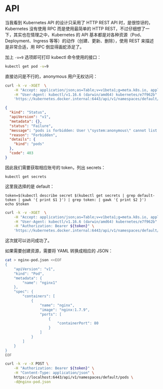 # API

当我看到 Kubernetes API 的设计只采用了 HTTP REST API 时，是很惊讶的，Kubernetes 没有使用 RPC 而是使用最简单的 HTTP REST，不过仔细想了一下，其实也在情理之中，Kubernetes 的 API 基本都是对各种资源（Pod、Deployment、Ingress 等等）的动作（创建、更新、删除），使用 REST 来描述是非常合适，用 RPC 倒显得画蛇添足了。

加上 `-v=9` 选项即可打印 kubectl 命令使用的接口：

```bash
kubectl get pod -v=9
```

直接访问是不行的，anonymous 用户无权访问：

```bash
curl -k -v -XGET  \
	-H "Accept: application/json;as=Table;v=v1beta1;g=meta.k8s.io, application/json" \
	-H "User-Agent: kubectl/v1.16.6 (darwin/amd64) kubernetes/e7f962b" \
	'https://kubernetes.docker.internal:6443/api/v1/namespaces/default/pods?limit=500'
```

```json
{
  "kind": "Status",
  "apiVersion": "v1",
  "metadata": {},
  "status": "Failure",
  "message": "pods is forbidden: User \"system:anonymous\" cannot list resource \"pods\" in API group \"\" in the namespace \"default\"",
  "reason": "Forbidden",
  "details": {
    "kind": "pods"
  },
  "code": 403
}
```

因此我们需要获取相应账号的 token，列出 secrets：

```
kubectl get secrets
```

这里我选择的是 default：

```
token=$(kubectl describe secret $(kubectl get secrets | grep default-token | gawk '{ print $1 }') | grep token: | gawk '{ print $2 }')
echo $token
```

```bash
curl -k -v -XGET  \
	-H "Accept: application/json;as=Table;v=v1beta1;g=meta.k8s.io, application/json" \
	-H "User-Agent: kubectl/v1.16.6 (darwin/amd64) kubernetes/e7f962b" \
	-H "Authorization: Bearer ${token}" \
	'https://kubernetes.docker.internal:6443/api/v1/namespaces/default/pods?limit=500'
```

这次就可以访问成功了。

如果需要创建资源，需要将 YAML 转换成相应的 JSON：

```bash
cat > nginx-pod.json <<EOF
{
    "apiVersion": "v1",
    "kind": "Pod",
    "metadata": {
        "name": "nginx1"
    },
    "spec": {
        "containers": [
            {
                "name": "nginx",
                "image": "nginx:1.7.9",
                "ports": [
                    {
                        "containerPort": 80
                    }
                ]
            }
        ]
    }
}
EOF

curl -k -v -X POST \
	-H "Authorization: Bearer ${token}" \
	-H "Content-Type: application/json" \
	https://localhost:6443/api/v1/namespaces/default/pods \
	-d@nginx-pod.json
```